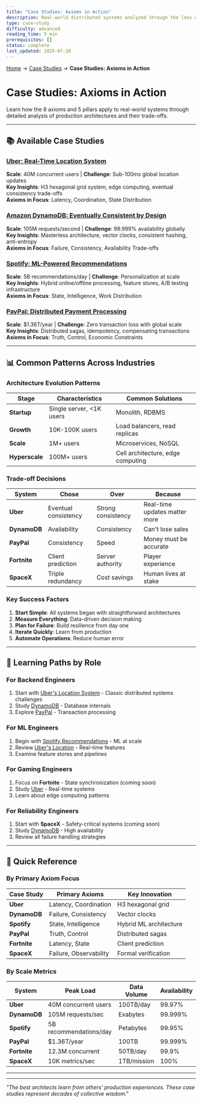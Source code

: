 ```yaml
---
title: "Case Studies: Axioms in Action"
description: Real-world distributed systems analyzed through the lens of axioms and pillars
type: case-study
difficulty: advanced
reading_time: 5 min
prerequisites: []
status: complete
last_updated: 2025-07-20
---
```


<!-- Navigation -->
[Home](../index.md) → [Case Studies](index.md) → **Case Studies: Axioms in Action**

# Case Studies: Axioms in Action

Learn how the 8 axioms and 5 pillars apply to real-world systems through detailed analysis of production architectures and their trade-offs.

---

## 📚 Available Case Studies

### [Uber: Real-Time Location System](uber-location.md)
**Scale**: 40M concurrent users | **Challenge**: Sub-100ms global location updates  
**Key Insights**: H3 hexagonal grid system, edge computing, eventual consistency trade-offs  
**Axioms in Focus**: Latency, Coordination, State Distribution

### [Amazon DynamoDB: Eventually Consistent by Design](amazon-dynamo.md)
**Scale**: 105M requests/second | **Challenge**: 99.999% availability globally  
**Key Insights**: Masterless architecture, vector clocks, consistent hashing, anti-entropy  
**Axioms in Focus**: Failure, Consistency, Availability Trade-offs

### [Spotify: ML-Powered Recommendations](spotify-recommendations.md)
**Scale**: 5B recommendations/day | **Challenge**: Personalization at scale  
**Key Insights**: Hybrid online/offline processing, feature stores, A/B testing infrastructure  
**Axioms in Focus**: State, Intelligence, Work Distribution

### [PayPal: Distributed Payment Processing](paypal-payments.md)
**Scale**: $1.36T/year | **Challenge**: Zero transaction loss with global scale  
**Key Insights**: Distributed sagas, idempotency, compensating transactions  
**Axioms in Focus**: Truth, Control, Economic Constraints

---

## 📊 Common Patterns Across Industries

### Architecture Evolution Patterns

| Stage | Characteristics | Common Solutions |
|-------|----------------|------------------|
| **Startup** | Single server, <1K users | Monolith, RDBMS |
| **Growth** | 10K-100K users | Load balancers, read replicas |
| **Scale** | 1M+ users | Microservices, NoSQL |
| **Hyperscale** | 100M+ users | Cell architecture, edge computing |

### Trade-off Decisions

| System | Chose | Over | Because |
|--------|-------|------|---------|
| **Uber** | Eventual consistency | Strong consistency | Real-time updates matter more |
| **DynamoDB** | Availability | Consistency | Can't lose sales |
| **PayPal** | Consistency | Speed | Money must be accurate |
| **Fortnite** | Client prediction | Server authority | Player experience |
| **SpaceX** | Triple redundancy | Cost savings | Human lives at stake |

### Key Success Factors

1. **Start Simple**: All systems began with straightforward architectures
2. **Measure Everything**: Data-driven decision making
3. **Plan for Failure**: Build resilience from day one
4. **Iterate Quickly**: Learn from production
5. **Automate Operations**: Reduce human error

---

## 🎯 Learning Paths by Role

### For Backend Engineers
1. Start with [Uber's Location System](uber-location.md) - Classic distributed systems challenges
2. Study [DynamoDB](amazon-dynamo.md) - Database internals
3. Explore [PayPal](paypal-payments.md) - Transaction processing

### For ML Engineers
1. Begin with [Spotify Recommendations](spotify-recommendations.md) - ML at scale
2. Review [Uber's Location](uber-location.md) - Real-time features
3. Examine feature stores and pipelines

### For Gaming Engineers
1. Focus on **Fortnite** - State synchronization (coming soon)
2. Study [Uber](uber-location.md) - Real-time systems
3. Learn about edge computing patterns

### For Reliability Engineers
1. Start with **SpaceX** - Safety-critical systems (coming soon)
2. Study [DynamoDB](amazon-dynamo.md) - High availability
3. Review all failure handling strategies

---

## 🔗 Quick Reference

### By Primary Axiom Focus

| Case Study | Primary Axioms | Key Innovation |
|------------|---------------|----------------|
| **Uber** | Latency, Coordination | H3 hexagonal grid |
| **DynamoDB** | Failure, Consistency | Vector clocks |
| **Spotify** | State, Intelligence | Hybrid ML architecture |
| **PayPal** | Truth, Control | Distributed sagas |
| **Fortnite** | Latency, State | Client prediction |
| **SpaceX** | Failure, Observability | Formal verification |

### By Scale Metrics

| System | Peak Load | Data Volume | Availability |
|--------|-----------|-------------|--------------|
| **Uber** | 40M concurrent users | 100TB/day | 99.97% |
| **DynamoDB** | 105M requests/sec | Exabytes | 99.999% |
| **Spotify** | 5B recommendations/day | Petabytes | 99.95% |
| **PayPal** | $1.36T/year | 100TB | 99.999% |
| **Fortnite** | 12.3M concurrent | 50TB/day | 99.9% |
| **SpaceX** | 10K metrics/sec | 1TB/mission | 100% |

---

---

*"The best architects learn from others' production experiences. These case studies represent decades of collective wisdom."*
